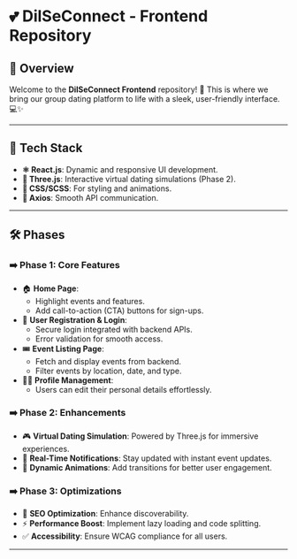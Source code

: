 # 💕 DilSeConnect - Frontend Repository

## 🌟 Overview  
Welcome to the **DilSeConnect Frontend** repository! 🎉 This is where we bring our group dating platform to life with a sleek, user-friendly interface. 💻✨  

---

## 🚀 Tech Stack  
- **⚛️ React.js**: Dynamic and responsive UI development.  
- **🎨 Three.js**: Interactive virtual dating simulations (Phase 2).  
- **💅 CSS/SCSS**: For styling and animations.  
- **🔗 Axios**: Smooth API communication.  

---

## 🛠️ Phases  

### **➡️ Phase 1: Core Features**  
- 🏠 **Home Page**:  
  - Highlight events and features.  
  - Add call-to-action (CTA) buttons for sign-ups.  
- 🔑 **User Registration & Login**:  
  - Secure login integrated with backend APIs.  
  - Error validation for smooth access.  
- 🎟️ **Event Listing Page**:  
  - Fetch and display events from backend.  
  - Filter events by location, date, and type.  
- 🧑‍💼 **Profile Management**:  
  - Users can edit their personal details effortlessly.  

### **➡️ Phase 2: Enhancements**  
- 🎮 **Virtual Dating Simulation**: Powered by Three.js for immersive experiences.  
- 📩 **Real-Time Notifications**: Stay updated with instant event updates.  
- 🌟 **Dynamic Animations**: Add transitions for better user engagement.  

### **➡️ Phase 3: Optimizations**  
- 🚀 **SEO Optimization**: Enhance discoverability.  
- ⚡ **Performance Boost**: Implement lazy loading and code splitting.  
- ✅ **Accessibility**: Ensure WCAG compliance for all users.  

---



